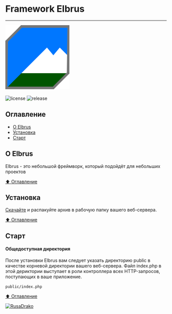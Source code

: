 # Framework Elbrus
____

![Framework Elbrus](https://raw.githubusercontent.com/RusaDrako/elbrus/master/public/img/elbrus_logo.png "Framework Elbrus")
<br>
<br>
![license](https://img.shields.io/github/license/RusaDrako/elbrus?style=plastic)
![release](https://img.shields.io/github/v/release/RusaDrako/elbrus?style=plastic)


## Оглавление

- [О Elbrus](#О-Elbrus)
- [Установка](#Установка)
- [Старт](#Старт)

## О Elbrus
Elbrus - это небольшой фреймворк, который подойдёт для небольших проектов

[:arrow_up: Оглавление](#Оглавление)

## Установка

[Скачайте](https://github.com/RusaDrako/elbrus) и распакуйте архив в рабочую папку вашего веб-сервера.

[:arrow_up: Оглавление](#Оглавление)

## Старт

#### Общедоступная директория

После установки Elbrus вам следует указать директорию public в качестве корневой директории вашего веб-сервера. Файл index.php в этой дериктории выступает в роли контроллера всех HTTP-запросов, поступающих в ваше приложение.
```
public/index.php
```

[:arrow_up: Оглавление](#Оглавление)



[![RusaDrako](https://avatars0.githubusercontent.com/u/32844979?s=50 "RusaDrako")](https://github.com/RusaDrako/)
